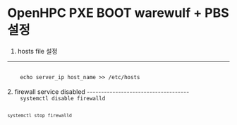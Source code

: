 OpenHPC PXE BOOT warewulf + PBS 설정 
==================================
1. hosts file 설정
-----------------------
<code>
    echo server_ip host_name >> /etc/hosts
</code>
<br>
2. firewall service disabled
------------------------------------
<code>
    systemctl disable firewalld
    
    systemctl stop firewalld
</code>


